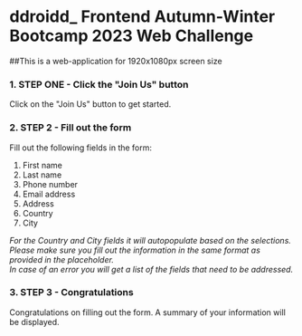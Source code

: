 # ddroidd_ Frontend Autumn-Winter Bootcamp 2023 Web Challenge
##This is a web-application for 1920x1080px screen size

### 1. STEP ONE - Click the "Join Us" button
Click on the "Join Us" button to get started.

### 2. STEP 2 - Fill out the form
Fill out the following fields in the form:
1. First name
2. Last name
3. Phone number
4. Email address
5. Address
6. Country
7. City

_For the Country and City fields it will autopopulate based on the selections._<br>
_Please make sure you fill out the information in the same format as provided in the placeholder._<br>
_In case of an error you will get a list of the fields that need to be addressed._

### 3. STEP 3 - Congratulations

Congratulations on filling out the form. A summary of your information will be displayed.
